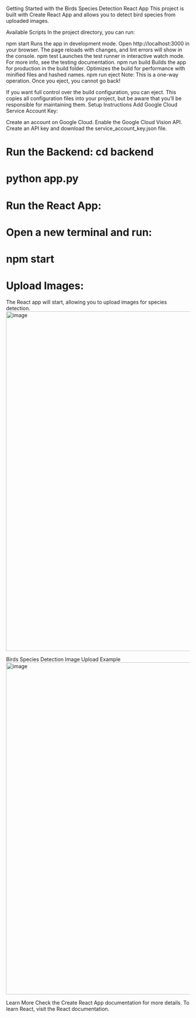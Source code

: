 Getting Started with the Birds Species Detection React App
This project is built with Create React App and allows you to detect bird species from uploaded images.

Available Scripts
In the project directory, you can run:

npm start
Runs the app in development mode.
Open http://localhost:3000 in your browser.
The page reloads with changes, and lint errors will show in the console.
npm test
Launches the test runner in interactive watch mode.
For more info, see the testing documentation.
npm run build
Builds the app for production in the build folder.
Optimizes the build for performance with minified files and hashed names.
npm run eject
Note: This is a one-way operation. Once you eject, you cannot go back!

If you want full control over the build configuration, you can eject. This copies all configuration files into your project, but be aware that you’ll be responsible for maintaining them.
Setup Instructions
Add Google Cloud Service Account Key:

Create an account on Google Cloud.
Enable the Google Cloud Vision API.
Create an API key and download the service_account_key.json file.
# Run the Backend: cd backend
# python app.py
# Run the React App:
# Open a new terminal and run:
# npm start
# Upload Images:
The React app will start, allowing you to upload images for species detection.
<img width="1910" height="929" alt="image" src="https://github.com/user-attachments/assets/95bfd987-dcfd-49c5-9a96-4726fc749169" />


Birds Species Detection
Image Upload Example
<img width="1899" height="908" alt="image" src="https://github.com/user-attachments/assets/57464d60-2b5e-4d2f-99d6-a14383960f7d" />

Learn More
Check the Create React App documentation for more details.
To learn React, visit the React documentation.
